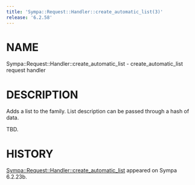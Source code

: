 ```yaml
---
title: 'Sympa::Request::Handler::create_automatic_list(3)'
release: '6.2.58'
---
```


# NAME

Sympa::Request::Handler::create\_automatic\_list -
create\_automatic\_list request handler

# DESCRIPTION

Adds a list to the family. List description can be passed through a hash of
data.

TBD.

# HISTORY

[Sympa::Request::Handler::create\_automatic\_list](./Sympa-Request-Handler-create_automatic_list.3.md) appeared on Sympa 6.2.23b.
